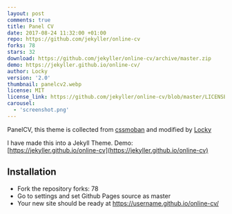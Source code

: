 ```yaml
---
layout: post
comments: true
title: Panel CV
date: 2017-08-24 11:32:00 +01:00
repo: https://github.com/jekyller/online-cv
forks: 78
stars: 32
download: https://github.com/jekyller/online-cv/archive/master.zip
demo: https://jekyller.github.io/online-cv/
author: Locky
version: '2.0'
thumbnail: panelcv2.webp
license: MIT
license_link: https://github.com/jekyller/online-cv/blob/master/LICENSE
carousel:
  - 'screenshot.png'
---
```


PanelCV, this theme is collected from [cssmoban](https://www.cssmoban.com/) and modified by [Locky](https://github.com/junlulocky)

I have made this into a Jekyll Theme. Demo: [https://jekyller.github.io/online-cv](https://jekyller.github.io/online-cv)

## Installation

* Fork the repository
forks: 78
* Go to settings and set Github Pages source as master
* Your new site should be ready at https://username.github.io/online-cv/
